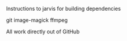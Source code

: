 Instructions to jarvis for building dependencies

git
image-magick
ffmpeg

All work directly out of GitHub




